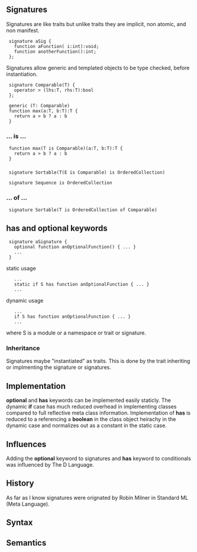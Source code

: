 ## Signatures

Signatures are like traits but unlike traits they are implicit, non atomic, and non manifest.

```
 signature aSig {
   function aFunction( i:int):void;
   function anotherFunction():int;
 };
```

Signatures allow generic and templated objects to be type checked, before instantiation.

```
 signature Comparable(T) {
   operator > (lhs:T, rhs:T):bool
 };
```
```
 generic (T: Comparable)
 function max(a:T, b:T):T {
   return a > b ? a : b
 }
```

### ... is ...

```
 function max(T is Comparable)(a:T, b:T):T {
   return a > b ? a : b
 }
```

###

```
 signature Sortable(T(E is Comparable) is OrderedCollection)

 signature Sequence is OrderedCollection
```
### ... of ...
```
 signature Sortable(T is OrderedCollection of Comparable)
```

## has and optional keywords
```
 signature aSignature {
   optional function anOptionalFunction() { ... }
   ...
 }
```
static usage
```
   ...
   static if S has function anOptionalFunction { ... }
   ...
```

dynamic usage
```
   ...
   if S has function anOptionalFunction { ... }
   ...
```
where S is a module or a namespace or trait or signature.

### Inheritance

Signatures maybe "instantiated" as traits. This is done by the trait inheriting or implmenting the signature or signatures.

## Implementation

**optional** and **has** keywords can be implemented easily staticly. The dynamic **if** case has much reduced overhead in implementing classes compared to full reflective meta class information. Implementation of **has** is reduced to a referencing a **boolean** in the class object heirachy in the dynamic case and normalizes out as a constant in the static case.

## Influences

Adding the **optional** keyword to signatures and **has** keyword to conditionals was influenced by The D Language.

## History
As far as I know signatures were orignated by Robin Milner in Standard ML (Meta Language).

## Syntax


## Semantics

